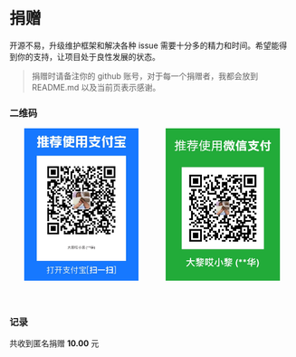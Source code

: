 # 捐赠 <!-- {docsify-ignore} -->

开源不易，升级维护框架和解决各种 issue 需要十分多的精力和时间。希望能得到你的支持，让项目处于良性发展的状态。

> 捐赠时请备注你的 github 账号，对于每一个捐赠者，我都会放到 README.md 以及当前页表示感谢。

### 二维码

<center>
<img src="./alipay.png" width="40%" />
<span style="display:inline-block; width: 8%"></span>
<img src="./wepay.png" width="40%" />
</center>
<br><br>

### 记录

共收到匿名捐赠 **10.00** 元
